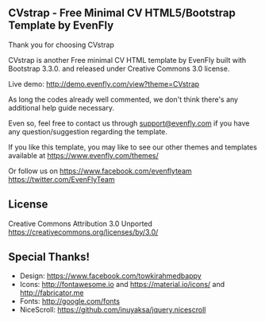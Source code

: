 CVstrap - Free Minimal CV HTML5/Bootstrap Template by EvenFly
------------------------------------

Thank you for choosing CVstrap

CVstrap is another Free minimal CV HTML template by EvenFly built with Bootstrap 3.3.0. and released under Creative Commons 3.0 license.

Live demo: http://demo.evenfly.com/view?theme=CVstrap

As long the codes already well commented, we don't think there's any additional help guide necessary.

Even so, feel free to contact us through support@evenfly.com if you have any question/suggestion regarding the template.

If you like this template, you may like to see our other themes and templates  available at https://www.evenfly.com/themes/

Or follow us on
https://www.facebook.com/evenflyteam
https://twitter.com/EvenFlyTeam


License
------------------------------------
Creative Commons Attribution 3.0 Unported
https://creativecommons.org/licenses/by/3.0/


Special Thanks!
------------------------------------
- Design: https://www.facebook.com/towkirahmedbappy
- Icons: http://fontawesome.io and https://material.io/icons/ and http://fabricator.me
- Fonts: http://google.com/fonts
- NiceScroll: https://github.com/inuyaksa/jquery.nicescroll
